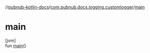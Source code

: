 //[pubnub-kotlin-docs](../../index.md)/[com.pubnub.docs.logging.customlogger](index.md)/[main](main.md)

# main

[jvm]\
fun [main](main.md)()
